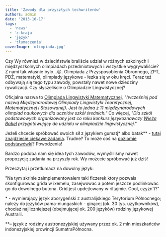 ```yaml
---
title: 'Zawody dla przyszłych techwriterów'
authors: admin
date: '2013-10-17'
tags:
  - 'news'
  - 'z-kraju'
  - 'język'
  - 'tłumaczenia'
coverImage: 'olimpiada.jpg'
---
```


Czy Wy również w dzieciństwie braliście udział w różnych szkolnych i
międzyszkolnych olimpiadach przedmiotowych i wszystkie wygrywaliście? Z nami tak
właśnie bylo...😉. Olimpiada z Przysposobienia Obronnego, ZPT, PDŻ, matematyki,
olimpiady językowe - łezka się w oku kręci. Teraz też odbywają się tego typu
zawody, powstały nawet nowe dziedziny rywalizacji. Czy słyszeliście o
Olimpiadzie Lingwistycznej?

<!--truncate-->

Oficjalna nazwa to
[Olimpiada Lingwistyki Matematycznej](http://www.fmw.uni.wroc.pl/?q=dla-uczni%C3%B3w/lingwistyka-matematyczna/olimpiada-lingwistyczna/olimpiada-lingwistyki-matematycznej),
_"(wcześniej pod nazwą Międzynarodowej Olimpiady Lingwistyki Teoretycznej,
Matematycznej i Stosowanej). Jest to jedna z 11 międzynarodowych olimpiad
naukowych dla uczniów szkół średnich."_ Co więcej, _"Dla szkół podstawowych
organizowany jest co roku konkurs językoznawczy
[Wieża Babel](http://www.fmw.uni.wroc.pl/?q=dla-uczni%C3%B3w/lingwistyka-matematyczna/wie%C5%BCa-babel/quotwie%C5%BCa-babelquot-dla-szk%C3%B3%C5%82-podstawowych)
przygotowujący do udziału w olimpiadzie lingwistycznej."_

Jeżeli chcecie spróbować swoich sił z językiem gumatj\* albo batak\*\* -
[tutaj znajdziecie ciekawe zadania](http://www.math.uni.wroc.pl/~msliw/lingel1213.pdf).
Trudne? To może coś na
[poziomie podstawówki](http://www.math.uni.wroc.pl/~msliw/babel12fin.pdf)?
Powodzenia!

Bardzo podoba nam się idea tych zawodów, wymyśliliśmy nawet propozycję zadania
na przyszły rok. Wy możecie spróbować już dziś!

Przeczytaj i przetłumacz na dowolny język:

"Na tym skrinie zaimplementowalem taki ficzerek ktory pozwala skonfigurowac
grida w ixemelu, zasejwowac a potem jeszcze podlinkowac go do dowolnego butona.
Grid jest updejtowany w riltajmie. Cool, czyżn't?"

\* - wymierający język aborygeński z australijskiego Terytorium Północnego;
należy do języków pama-niungaskich - ginącej (ok. 30 tys. użytkowników), chociaż
najliczniejszej (obejmującej ok. 200 języków) rodziny językowej Australii.

\*\*– język z rodziny austronezyjskiej używany przez ok. 2 mln mieszkańców
indonezyjskiej prowincji SumatraPółnocna.
